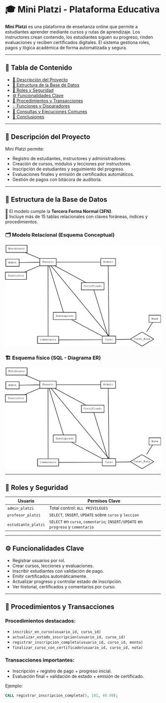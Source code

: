 # 🎓 Mini Platzi - Plataforma Educativa

**Mini Platzi** es una plataforma de enseñanza online que permite a estudiantes aprender mediante cursos y rutas de aprendizaje. Los instructores crean contenido, los estudiantes siguen su progreso, rinden evaluaciones y reciben certificados digitales. El sistema gestiona roles, pagos y lógica académica de forma automatizada y segura.

---

## 📘 Tabla de Contenido

- [🏫 Descripción del Proyecto](#-descripción-del-proyecto)
- [🧩 Estructura de la Base de Datos](#-estructura-de-la-base-de-datos)
- [🔐 Roles y Seguridad](#-roles-y-seguridad)
- [⚙️ Funcionalidades Clave](#️-funcionalidades-clave)
- [🔄 Procedimientos y Transacciones](#-procedimientos-y-transacciones)
- [💡 Funciones y Disparadores](#-funciones-y-disparadores)
- [🚀 Consultas y Ejecuciones Comunes](#-consultas-y-ejecuciones-comunes)
- [📌 Conclusiones](#-conclusiones)

---

## 🏫 Descripción del Proyecto

Mini Platzi permite:

- Registro de estudiantes, instructores y administradores.
- Creación de cursos, módulos y lecciones por instructores.
- Inscripción de estudiantes y seguimiento del progreso.
- Evaluaciones finales y emisión de certificados automáticos.
- Gestión de pagos con bitácora de auditoría.

---

## 🧩 Estructura de la Base de Datos

📌 El modelo cumple la **Tercera Forma Normal (3FN)**.  
📁 Incluye más de 15 tablas relacionales con claves foráneas, índices y procedimientos.

### 🗂️ Modelo Relacional (Esquema Conceptual)
![Modelo Relacional](/img/modelo-relacional.png)

### 🏗️ Esquema físico (SQL - Diagrama ER)
![Esquema de Base de Datos](/img/esquema-bd.png)

---

## 🔐 Roles y Seguridad

| Usuario             | Permisos Clave                                                                 |
|---------------------|--------------------------------------------------------------------------------|
| `admin_platzi`       | Total control: `ALL PRIVILEGES`                                                |
| `profesor_platzi`    | `SELECT`, `INSERT`, `UPDATE` sobre `curso` y `leccion`                         |
| `estudiante_platzi`  | `SELECT` en `curso`, `comentario`; `INSERT/UPDATE` en `progreso` y `comentario`|

---

## ⚙️ Funcionalidades Clave

- Registrar usuarios por rol.
- Crear cursos, lecciones y evaluaciones.
- Inscribir estudiantes con validación de pago.
- Emitir certificados automáticamente.
- Actualizar progreso y controlar estado de inscripción.
- Ver historial, certificados y comentarios por curso.

---

## 🔄 Procedimientos y Transacciones

### Procedimientos destacados:
- `inscribir_en_curso(usuario_id, curso_id)`
- `actualizar_estado_inscripcion(usuario_id, curso_id)`
- `registrar_inscripcion_completa(usuario_id, curso_id, monto)`
- `finalizar_curso_con_certificado(usuario_id, curso_id, nota)`

### Transacciones importantes:
- Inscripción + registro de pago + progreso inicial.
- Evaluación final + validación de estado + emisión de certificado.

Ejemplo:
```sql
CALL registrar_inscripcion_completa(5, 101, 49.99);
